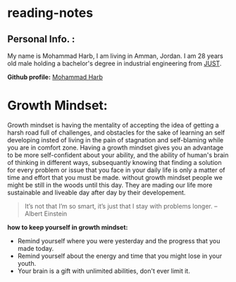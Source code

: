 # reading-notes

## Personal Info. :
My name is Mohammad Harb, I am living in Amman, Jordan. I am 28 years old male holding a bachelor's degree in industrial engineering from [JUST](https://www.just.edu.jo/Pages/Default.aspx). 

**Github profile:** [Mohammad Harb](https://github.com/mdharb)

# Growth Mindset:

Growth mindset is having the mentality of accepting the idea of getting a harsh road full of challenges, and obstacles for the sake of learning an self developing insted of living in the pain of stagnation and self-blaming while you are in comfort zone. Having a growth mindset gives you an advantage to be more self-confident about your ability, and the ability of human's brain of thinking in different ways, subsequantly knowing that finding a solution for every problem or issue that you face in your daily life is only a matter of time and effort that you must be made. 
without growth mindset people we might be still in the woods until this day. They are mading our life more sustainable and liveable day after day by their developement.
>It’s not that I’m so smart, it’s just that I stay with problems longer. – Albert Einstein

**how to keep yourself in growth mindset:**

* Remind yourself where you were yesterday and the progress that you made today.
* Remind yourself about the energy and time that you might lose in your youth.
* Your brain is a gift with unlimited abilities, don't ever limit it. 
